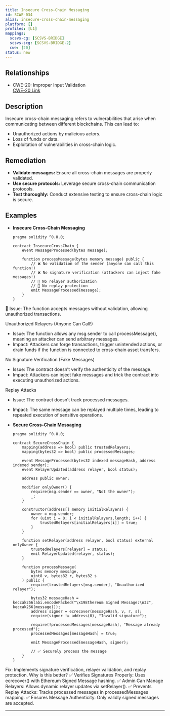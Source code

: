 ```yaml
---
title: Insecure Cross-Chain Messaging
id: SCWE-034
alias: insecure-cross-chain-messaging
platform: []
profiles: [L1]
mappings:
  scsvs-cg: [SCSVS-BRIDGE]
  scsvs-scg: [SCSVS-BRIDGE-2]
  cwe: [20]
status: new
---
```


## Relationships
- CWE-20: Improper Input Validation  
  [CWE-20 Link](https://cwe.mitre.org/data/definitions/20.html)

## Description  
Insecure cross-chain messaging refers to vulnerabilities that arise when communicating between different blockchains. This can lead to:
- Unauthorized actions by malicious actors.
- Loss of funds or data.
- Exploitation of vulnerabilities in cross-chain logic.

## Remediation
- **Validate messages:** Ensure all cross-chain messages are properly validated.
- **Use secure protocols:** Leverage secure cross-chain communication protocols.
- **Test thoroughly:** Conduct extensive testing to ensure cross-chain logic is secure.

## Examples
- **Insecure Cross-Chain Messaging**
    ```solidity
    pragma solidity ^0.8.0;

    contract InsecureCrossChain {
        event MessageProcessed(bytes message);

        function processMessage(bytes memory message) public {
            // ❌ No validation of the sender (anyone can call this function!)
            // ❌ No signature verification (attackers can inject fake messages!)
            // 🚨 No relayer authorization
            // 🚨 No replay protection
            emit MessageProcessed(message);
        }
    }
    ```
🔴 Issue: The function accepts messages without validation, allowing unauthorized transactions.

Unauthorized Relayers (Anyone Can Call!)
- Issue: The function allows any msg.sender to call processMessage(), meaning an attacker can send arbitrary messages.
- Impact: Attackers can forge transactions, trigger unintended actions, or drain funds if the function is connected to cross-chain asset transfers.

No Signature Verification (Fake Messages)
- Issue: The contract doesn’t verify the authenticity of the message.
- Impact: Attackers can inject fake messages and trick the contract into executing unauthorized actions.

Replay Attacks
- Issue: The contract doesn’t track processed messages.
- Impact: The same message can be replayed multiple times, leading to repeated execution of sensitive operations.

- **Secure Cross-Chain Messaging**
    ```solidity
    pragma solidity ^0.8.0;

    contract SecureCrossChain {
        mapping(address => bool) public trustedRelayers;
        mapping(bytes32 => bool) public processedMessages;

        event MessageProcessed(bytes32 indexed messageHash, address indexed sender);
        event RelayerUpdated(address relayer, bool status);

        address public owner;

        modifier onlyOwner() {
            require(msg.sender == owner, "Not the owner");
            _;
        }

        constructor(address[] memory initialRelayers) {
            owner = msg.sender;
            for (uint i = 0; i < initialRelayers.length; i++) {
                trustedRelayers[initialRelayers[i]] = true;
            }
        }

        function setRelayer(address relayer, bool status) external onlyOwner {
            trustedRelayers[relayer] = status;
            emit RelayerUpdated(relayer, status);
        }

        function processMessage(
            bytes memory message, 
            uint8 v, bytes32 r, bytes32 s
        ) public {
            require(trustedRelayers[msg.sender], "Unauthorized relayer");

            bytes32 messageHash = keccak256(abi.encodePacked("\x19Ethereum Signed Message:\n32", keccak256(message)));
            address signer = ecrecover(messageHash, v, r, s);
            require(signer != address(0), "Invalid signature");

            require(!processedMessages[messageHash], "Message already processed");
            processedMessages[messageHash] = true;

            emit MessageProcessed(messageHash, signer);

            // ✅ Securely process the message
        }
    }
    ```

Fix: Implements signature verification, relayer validation, and replay protection.
Why is this better?
✅ Verifies Signatures Properly: Uses ecrecover() with Ethereum Signed Message hashing.
✅ Admin Can Manage Relayers: Allows dynamic relayer updates via setRelayer().
✅ Prevents Replay Attacks: Tracks processed messages in processedMessages mapping.
✅ Ensures Message Authenticity: Only validly signed messages are accepted.

---